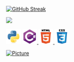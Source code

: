 <a href="https://git.io/streak-stats"><img src="https://github-readme-streak-stats.herokuapp.com?user=z3ro-c0nfig&theme=dark&hide_border=true" alt="GitHub Streak" /></a>

<a href="https://www.buymeacoffee.com/aki0"><img src="https://img.buymeacoffee.com/button-api/?text=Buy me a kebab&emoji=🥙&slug=aki0&button_colour=000000&font_colour=ffffff&font_family=Poppins&outline_colour=ffffff&coffee_colour=FFDD00" /></a>

<p align="left"> <img src="https://raw.githubusercontent.com/devicons/devicon/master/icons/python/python-original.svg" alt="python" width="40" height="40"/> </a> <a href="https://www.w3schools.com/cs/" target="_blank" rel="noreferrer"> <img src="https://raw.githubusercontent.com/devicons/devicon/master/icons/csharp/csharp-original.svg" alt="csharp" width="40" height="40"/> </a> <a href="https://www.w3schools.com/css/" target="_blank" rel="noreferrer"> <a href="https://www.w3.org/html/" target="_blank" rel="noreferrer"> <img src="https://raw.githubusercontent.com/devicons/devicon/master/icons/html5/html5-original-wordmark.svg" alt="html5" width="40" height="40"/> </a> <img src="https://raw.githubusercontent.com/devicons/devicon/master/icons/css3/css3-original-wordmark.svg" alt="css3" width="40" height="40"/> </a> <a href="https://www.python.org" target="_blank" rel="noreferrer"> </p>

<img src="https://z3ro-c0nfig.github.io/uploads/1/4/1/9/141949861/editor/vscode-logob94cb94c.png?1714158115" alt="Picture" style="max-width: 1200px; height: 821px; margin: 0px; width: 749px;">
